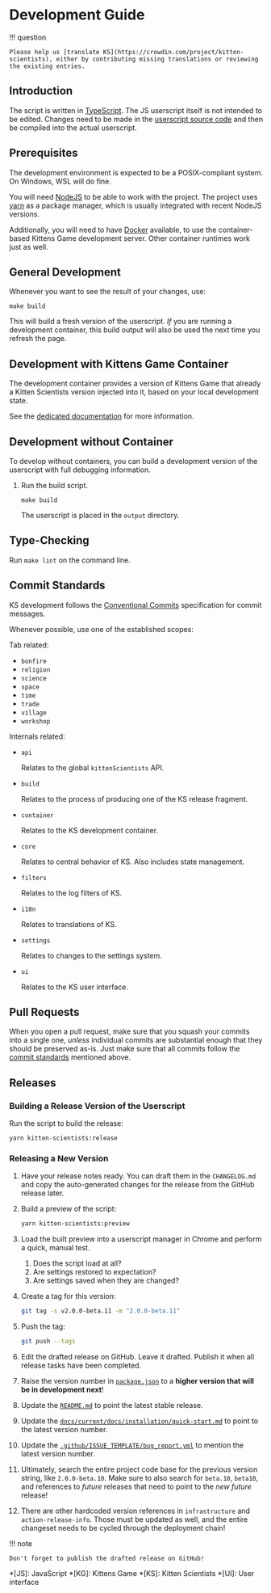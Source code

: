 # Development Guide

!!! question

    Please help us [translate KS](https://crowdin.com/project/kitten-scientists), either by contributing missing translations or reviewing the existing entries.

## Introduction

The script is written in [TypeScript](https://www.typescriptlang.org/). The JS userscript itself is not intended to be edited. Changes need to be made in the [userscript source code](https://github.com/kitten-science/kitten-scientists/tree/main/source) and then be compiled into the actual userscript.

## Prerequisites

The development environment is expected to be a POSIX-compliant system. On Windows, WSL will do fine.

You will need [NodeJS](https://nodejs.org/) to be able to work with the project. The project uses [yarn](https://yarnpkg.com/) as a package manager, which is usually integrated with recent NodeJS versions.

Additionally, you will need to have [Docker](https://www.docker.com/) available, to use the container-based Kittens Game development server. Other container runtimes work just as well.

## General Development

Whenever you want to see the result of your changes, use:

```shell
make build
```

This will build a fresh version of the userscript. _If_ you are running a development container, this build output will also be used the next time you refresh the page.

## Development with Kittens Game Container

The development container provides a version of Kittens Game that already a Kitten Scientists version injected into it, based on your local development state.

See the [dedicated documentation](./devcontainer.md) for more information.

## Development without Container

To develop without containers, you can build a development version of the userscript with full debugging information.

1. Run the build script.

    ```shell
    make build
    ```

    The userscript is placed in the `output` directory.

## Type-Checking

Run `make lint` on the command line.

## Commit Standards

KS development follows the [Conventional Commits](https://www.conventionalcommits.org/en/v1.0.0/) specification for commit messages.

Whenever possible, use one of the established scopes:

Tab related:

-   `bonfire`
-   `religion`
-   `science`
-   `space`
-   `time`
-   `trade`
-   `village`
-   `workshop`

Internals related:

-   `api`

    Relates to the global `kittenScientists` API.

-   `build`

    Relates to the process of producing one of the KS release fragment.

-   `container`

    Relates to the KS development container.

-   `core`

    Relates to central behavior of KS. Also includes state management.

-   `filters`

    Relates to the log filters of KS.

-   `i18n`

    Relates to translations of KS.

-   `settings`

    Relates to changes to the settings system.

-   `ui`

    Relates to the KS user interface.

## Pull Requests

When you open a pull request, make sure that you squash your commits into a single one, _unless_ individual commits are substantial enough that they should be preserved as-is. Just make sure that all commits follow the [commit standards](#commit-standards) mentioned above.

## Releases

### Building a Release Version of the Userscript

Run the script to build the release:

```shell
yarn kitten-scientists:release
```

### Releasing a New Version

1.  Have your release notes ready. You can draft them in the `CHANGELOG.md` and copy the auto-generated changes for the release from the GitHub release later.

1.  Build a preview of the script:

    ```bash
    yarn kitten-scientists:preview
    ```

1.  Load the built preview into a userscript manager in Chrome and perform a quick, manual test.

    1. Does the script load at all?
    1. Are settings restored to expectation?
    1. Are settings saved when they are changed?

1.  Create a tag for this version:

    ```bash
    git tag -s v2.0.0-beta.11 -m "2.0.0-beta.11"
    ```

1.  Push the tag:

    ```bash
    git push --tags
    ```

1.  Edit the drafted release on GitHub. Leave it drafted. Publish it when all release tasks have been completed.

1.  Raise the version number in [`package.json`](/package.json) to a **higher version that will be in development next**!

1.  Update the [`README.md`](/README.md) to point the latest stable release.

1.  Update the [`docs/current/docs/installation/quick-start.md`](/docs/current/docs/installation/quick-start.md) to point to the latest version number.

1.  Update the [`.github/ISSUE_TEMPLATE/bug_report.yml`](/.github/ISSUE_TEMPLATE/bug_report.yml) to mention the latest version number.

1.  Ultimately, search the entire project code base for the previous version string, like `2.0.0-beta.10`. Make sure to also search for `beta.10`, `beta10`, and references to _future_ releases that need to point to the _new future_ release!

1.  There are other hardcoded version references in `infrastructure` and `action-release-info`. Those must be updated as well, and the entire changeset needs to be cycled through the deployment chain!

!!! note

    Don't forget to publish the drafted release on GitHub!

*[JS]: JavaScript
*[KG]: Kittens Game
*[KS]: Kitten Scientists
*[UI]: User interface
